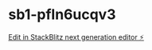 # sb1-pfln6ucqv3

[Edit in StackBlitz next generation editor ⚡️](https://stackblitz.com/~/github.com/achrafnh/sb1-pfln6ucqv3)